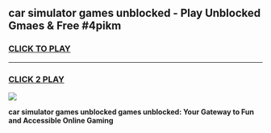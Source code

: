 
## car simulator games unblocked - Play Unblocked Gmaes & Free #4pikm
<h3>
<a href="https://news.freeplayer.one?title=car_simulator_games_unblocked&ref=24F">CLICK TO PLAY</a></h3>
<hr>

<h3>
<a href="https://news.freeplayer.one?title=car_simulator_games_unblocked&ref=24F">CLICK 2 PLAY</a>
  
</h3>

<a href="https://news.freeplayer.one?title=car_simulator_games_unblocked&ref=24F/"><img src="https://clearcache.store/games.png"></a>


**car simulator games unblocked games unblocked: Your Gateway to Fun and Accessible Online Gaming**
